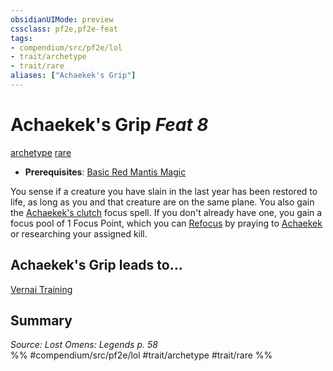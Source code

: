 ```yaml
---
obsidianUIMode: preview
cssclass: pf2e,pf2e-feat
tags:
- compendium/src/pf2e/lol
- trait/archetype
- trait/rare
aliases: ["Achaekek's Grip"]
---
```

# Achaekek's Grip  *Feat 8*  
[archetype](/rules/traits/archetype.md)  [rare](/rules/traits/rare.md)  

- **Prerequisites**: [Basic Red Mantis Magic](/compendium/feats/basic-red-mantis-magic-lowg.md)

You sense if a creature you have slain in the last year has been restored to life, as long as you and that creature are on the same plane. You also gain the [Achaekek's clutch](/compendium/spells/achaekeks-clutch-lol.md) focus spell. If you don't already have one, you gain a focus pool of 1 Focus Point, which you can [Refocus](/rules/actions/refocus.md) by praying to [Achaekek](/compendium/setting/deities/achaekek-logm.md) or researching your assigned kill.

## Achaekek's Grip leads to...

[Vernai Training](/compendium/feats/vernai-training-lol.md)

## Summary

*Source: Lost Omens: Legends p. 58*  
%% #compendium/src/pf2e/lol #trait/archetype #trait/rare %%